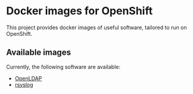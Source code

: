 # Docker images for OpenShift

This project provides docker images of useful software, tailored to run on
OpenShift.

## Available images

Currently, the following software are available: 
- [OpenLDAP](openldap)
- [rsyslog](rsyslog)


